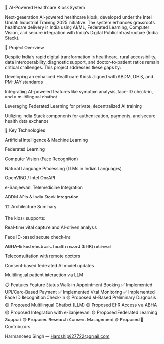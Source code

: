🏥 AI-Powered Healthcare Kiosk System

Next-generation AI-powered healthcare kiosk, developed under the Intel Unnati Industrial Training 2025 initiative. The system enhances grassroots healthcare delivery in India using AI/ML, Federated Learning, Computer Vision, and secure integration with India’s Digital Public Infrastructure (India Stack).

📌 Project Overview

Despite India’s rapid digital transformation in healthcare, rural accessibility, data interoperability, diagnostic support, and doctor-to-patient ratios remain critical challenges. This project addresses these gaps by:

Developing an enhanced Healthcare Kiosk aligned with ABDM, DHIS, and PM-JAY standards

Integrating AI-powered features like symptom analysis, face-ID check-in, and a multilingual chatbot

Leveraging Federated Learning for private, decentralized AI training

Utilizing India Stack components for authentication, payments, and secure health data exchange

🔧 Key Technologies

Artificial Intelligence & Machine Learning

Federated Learning

Computer Vision (Face Recognition)

Natural Language Processing (LLMs in Indian Languages)

OpenVINO / Intel OneAPI

e-Sanjeevani Telemedicine Integration

ABDM APIs & India Stack Integration

🏗️ Architecture Summary

The kiosk supports:

Real-time vital capture and AI-driven analysis

Face ID-based secure check-ins

ABHA-linked electronic health record (EHR) retrieval

Teleconsultation with remote doctors

Consent-based federated AI model updates

Multilingual patient interaction via LLM

📋 Features
Feature	Status
Walk-in Appointment Booking	✅ Implemented
UPI/Card-Based Payment	✅ Implemented
Vital Monitoring	✅ Implemented
Face ID Recognition Check-in	🟡 Proposed
AI-Based Preliminary Diagnosis	🟡 Proposed
Multilingual Chatbot (LLM)	🟡 Proposed
EHR Access via ABHA	🟡 Proposed
Integration with e-Sanjeevani	🟡 Proposed
Federated Learning Support	🟡 Proposed
Research Consent Management	🟡 Proposed
👥 Contributors

Harmandeep Singh — Hardship627722@gmail.com
